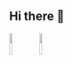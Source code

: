 ## Hi there 👋

<img src="https://cdn.jsdelivr.net/gh/devicons/devicon@latest/icons/javascript/javascript-original.svg" heigth="10%" width="10%" />
<img src="https://cdn.jsdelivr.net/gh/devicons/devicon@latest/icons/react/react-original.svg" heigth="10%" width="10%"/>
          
          
